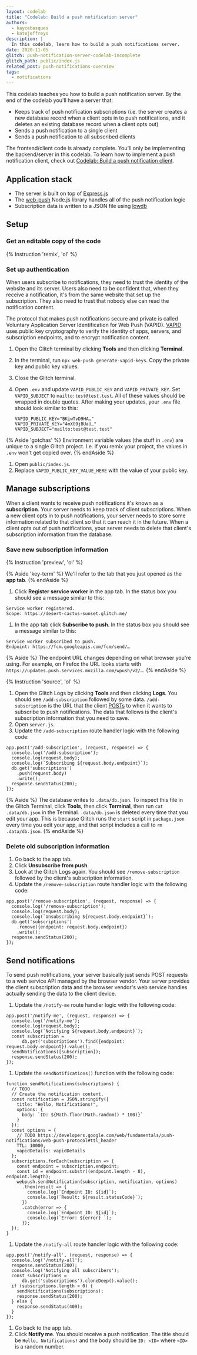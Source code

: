 ```yaml
---
layout: codelab
title: "Codelab: Build a push notification server"
authors: 
  - kaycebasques
  - katejeffreys
description: |
  In this codelab, learn how to build a push notifications server.
date: 2020-11-05
glitch: push-notification-server-codelab-incomplete
glitch_path: public/index.js
related_post: push-notifications-overview
tags:
  - notifications
---
```


<!-- https://glitch.com/edit/#!/push-notifications-server-codelab-incomplete?path=README.md%3A1%3A0 -->

This codelab teaches you how to build a push notification server. By the end of the codelab
you'll have a server that:

* Keeps track of push notification subscriptions (i.e. the server creates a
  new database record when a client opts in to push notifications, and it
  deletes an existing database record when a client opts out)
* Sends a push notification to a single client
* Sends a push notification to all subscribed clients

The frontend/client code is already complete. You'll only be implementing the backend/server in
this codelab. To learn how to implement a push notification client, check out
[Codelab: Build a push notification client](/push-notification-client-codelab).

## Application stack

* The server is built on top of [Express.js](https://expressjs.com/)
* The [web-push](https://www.npmjs.com/package/web-push) Node.js library
  handles all of the push notification logic
* Subscription data is written to a JSON file using [lowdb](https://www.npmjs.com/package/lowdb)

## Setup

### Get an editable copy of the code

{% Instruction 'remix', 'ol' %}

<!--

{% Aside 'key-term' %}
  We'll refer to the page that you're currently on (the one with the instructions on the left and
  the Glitch editor on the right) as the **codelab tab**. We'll refer to the new tab that you
  just opened as the **live app tab**.
{% endAside %}

-->

### Set up authentication

When users subscribe to notifications, they need to trust the identity of the
website and its server. Users also need to be confident that, when they receive a
notification, it's from the same website that set up the subscription. They also
need to trust that nobody else can read the notification content.

The protocol that makes push notifications secure and private is called
Voluntary Application Server Identification for Web Push (VAPID). [VAPID] uses
public key cryptography to verify the identity of apps, servers, and
subscription endpoints, and to encrypt notification content.

<!-- https://glitch.com/edit/#!/vapid-keys-generator -->

1. Open the Glitch terminal by clicking **Tools** and then clicking **Terminal**.
1. In the terminal, run `npx web-push generate-vapid-keys`. Copy the private key
   and public key values.
1. Close the Glitch terminal.
1. Open `.env` and update `VAPID_PUBLIC_KEY` and `VAPID_PRIVATE_KEY`. Set
   `VAPID_SUBJECT` to `mailto:test@test.test`. All of these values should be wrapped
   in double quotes. After making your updates, your `.env` file should look
   similar to this:

   ```text
   VAPID_PUBLIC_KEY="BKiwTvD9HA…"
   VAPID_PRIVATE_KEY="4mXG9jBUaU…"
   VAPID_SUBJECT="mailto:test@test.test"
   ```

{% Aside 'gotchas' %}
  Environment variable values (the stuff in `.env`) are unique to a single Glitch project.
  I.e. if you remix your project, the values in `.env` won't get copied over.
{% endAside %}

1. Open `public/index.js`.
1. Replace `VAPID_PUBLIC_KEY_VALUE_HERE` with the value of your public key.

## Manage subscriptions

When a client wants to receive push notifications it's known as a **subscription**.
Your server needs to keep track of client subscriptions. When
a new client opts in to push notifications, your server needs to store some
information related to that client so that it can reach it in the future.
When a client opts out of push notifications, your server needs to delete
that client's subscription information from the database.

### Save new subscription information

{% Instruction 'preview', 'ol' %}

{% Aside 'key-term' %}
  We'll refer to the tab that you just opened as the **app tab**.
{% endAside %}

1. Click **Register service worker** in the app tab. In the status box you
   should see a message similar to this:

```text
Service worker registered.
Scope: https://desert-cactus-sunset.glitch.me/
```

1. In the app tab click **Subscribe to push**. In the status box you should
   see a message similar to this:

```text
Service worker subscribed to push. 
Endpoint: https://fcm.googleapis.com/fcm/send/…
```

{% Aside %}
  The endpoint URL changes depending on what browser you're using.
  For example, on Firefox the URL looks starts with
  `https://updates.push.services.mozilla.com/wpush/v2/…`.
{% endAside %}

{% Instruction 'source', 'ol' %}
1. Open the Glitch Logs by clicking **Tools** and then clicking **Logs**. You should see
   `/add-subscription` followed by some data. `/add-subscription` is the URL that
   the client [POSTs][POST] to when it wants to subscribe to push notifications.
   The data that follows is the client's subscription information that you need to
   save.
1. Open `server.js`.
1. Update the `/add-subscription` route handler logic with the following code:

```js/3-6/1-2
app.post('/add-subscription', (request, response) => {
  console.log('/add-subscription');
  console.log(request.body);
  console.log(`Subscribing ${request.body.endpoint}`);
  db.get('subscriptions')
    .push(request.body)
    .write();
  response.sendStatus(200);
});
```

{% Aside %}
  The database writes to `.data/db.json`. To inspect this file in the Glitch
  Terminal, click **Tools**, then click **Terminal**, then run `cat .data/db.json`
  in the Terminal. `.data/db.json` is deleted every time that you edit your app.
  This is because Glitch runs the `start` script in `package.json` every time you
  edit your app, and that script includes a call to `rm .data/db.json`.
{% endAside %}

### Delete old subscription information 

1. Go back to the app tab.
1. Click **Unsubscribe from push**.
1. Look at the Glitch Logs again. You should see `/remove-subscription` followed
   by the client's subscription information.
1. Update the `/remove-subscription` route handler logic with the following code:

```js/3-6/1-2
app.post('/remove-subscription', (request, response) => {
  console.log('/remove-subscription');
  console.log(request.body);
  console.log(`Unsubscribing ${request.body.endpoint}`);
  db.get('subscriptions')
    .remove({endpoint: request.body.endpoint})
    .write();
  response.sendStatus(200);
});
```

## Send notifications

To send push notifications, your server basically just sends POST requests
to a web service API managed by the browser vendor. Your server provides
the client subscription data and the browser vendor's web service handles
actually sending the data to the client device.

1. Update the `/notify-me` route handler logic with the following code:

```js/3-6/1-2
app.post('/notify-me', (request, response) => {
  console.log('/notify-me');
  console.log(request.body);
  console.log(`Notifying ${request.body.endpoint}`);
  const subscription = 
      db.get('subscriptions').find({endpoint: request.body.endpoint}).value();
  sendNotifications([subscription]);
  response.sendStatus(200);
});
```

1. Update the `sendNotifications()` function with the following code:

```js/2-25/1
function sendNotifications(subscriptions) {
  // TODO
  // Create the notification content.
  const notification = JSON.stringify({
    title: "Hello, Notifications!",
    options: {
      body: `ID: ${Math.floor(Math.random() * 100)}`
    }
  });
  const options = {
    // TODO https://developers.google.com/web/fundamentals/push-notifications/web-push-protocol#ttl_header
    TTL: 10000,
    vapidDetails: vapidDetails
  };
  subscriptions.forEach(subscription => {
    const endpoint = subscription.endpoint;
    const id = endpoint.substr((endpoint.length - 8), endpoint.length);
    webpush.sendNotification(subscription, notification, options)
      .then(result => {
        console.log(`Endpoint ID: ${id}`);
        console.log(`Result: ${result.statusCode}`);
      })
      .catch(error => {
        console.log(`Endpoint ID: ${id}`);
        console.log(`Error: ${error} `);
      });
  });
}
```

1. Update the `/notify-all` route handler logic with the following code:

```js/3-11/1-2
app.post('/notify-all', (request, response) => {
  console.log('/notify-all');
  response.sendStatus(200);
  console.log('Notifying all subscribers');
  const subscriptions =
      db.get('subscriptions').cloneDeep().value();
  if (subscriptions.length > 0) {
    sendNotifications(subscriptions);
    response.sendStatus(200);
  } else {
    response.sendStatus(409);
  }
});
```

1. Go back to the app tab.
1. Click **Notify me**. You should receive a push notification. The title should
   be `Hello, Notifications!` and the body should be `ID: <ID>` where `<ID>` is a
   random number.

<!--

## Setup

Notifications are automatically blocked from the embedded Glitch app, so you won't be able to preview the app on this page. Instead, here's what to do:

{% Instruction 'remix', 'ol' %}
{% Instruction 'preview', 'ol' %}

The [Glitch](https://glitch.com) should open in a new Chrome tab:

In the embedded Glitch, click **View Source** to show the code again.

{% Aside 'key-term' %}
  We'll refer to the page that you're currently on (the one with the instructions on the left and
  the Glitch editor on the right) as the **codelab tab**. We'll refer to the new tab that you
  just opened as the **live app tab**.
{% endAside %}



## Get familiar with the starting app and its code

Start by taking a look at the app's client UI.

**In the new Chrome tab:**

1.  {% Instruction 'devtools-console', 'none' %}

1.  Try clicking buttons in the UI (check the Chrome dev console for output).

    * **Register service worker** registers a service worker for the scope of your Glitch project URL. **Unregister service worker** removes the service worker. If a push subscription is attached to it, the push subscription will also be de-activated.

    * **Subscribe to push** creates a push subscription. It is only available when a service worker has been registered and a `VAPID_PUBLIC_KEY` constant is present in the client code (more about this later), so you can't click it just yet.

    * When you have an active push subscription, **Notify current subscription** requests that the server send a notification to its endpoint.

    * **Notify all subscriptions** tells the server to send a notification to all of the subscription endpoints in its database.

      Note that some of these endpoints might be inactive. It's always possible that a subscription will disappear by the time the server sends a notification to it.

Let's look at what's going on server-side. To see messages from the server code, look at the Node.js log within the Glitch interface.

* In the Glitch app, click **Tools -> Logs**.

  You'll probably see a message like `Listening on port 3000`.

  If you tried clicking **Notify current subscription** or **Notify all subscriptions** in the live app UI, you'll also see the following message:

  ```bash
  TODO: Implement sendNotifications()
  Endpoints to send to:  []
  ```

Now let's look at some code.

* `public/index.js` contains the completed client code. It performs feature detection, registers and unregisters the service worker, and controls the user's subscription to push notifications. It also sends information about new and deleted subscriptions to the server.

  Since you're only going to be working on the server functionality, you won't be editing this file (apart from populating the `VAPID_PUBLIC_KEY` constant).

* `public/service-worker.js` is a simple service worker that captures push events and displays notifications.

* `/views/index.html` contains the app UI.

* `.env` contains the environment variables that Glitch loads into your app server when it starts up. You'll populate `.env` with authentication details for sending notifications.

* `server.js` is the file you'll be doing most of your work in during this codelab.

  The starting code creates a simple [Express](https://www.npmjs.com/package/express) web server. There are four TODO items for you, marked in code comments with `TODO:`. You need to:

  * [Load VAPID details from environment variables](#load-vapid-details-from-environment-variables).

  * [Implement functionality to send notifications](#implement-functionality-to-send-notifications).

  * [Handle new subscriptions](#handle-new-subscriptions).

  * [Handle subscription cancellations](#handle-subscription-cancellations).

  In this codelab, you'll work through these TODO items one at a time.

## Generate and load VAPID details

Your first TODO item is to generate VAPID details, add them to the Node.js environment variables, and update the client and server code with the new values.

### Background

When users subscribe to notifications, they need to trust the identity of the app and its server. Users also need to be confident that, when they receive a notification, it's from the same app that set up the subscription. They also need to trust that nobody else can read the notification content.

The protocol that makes push notifications secure and private is called Voluntary Application Server Identification for Web Push (VAPID). VAPID uses public key cryptography to verify the identity of apps, servers, and subscription endpoints, and to encrypt notification content.

In this app, you'll use the [web-push npm package](https://www.npmjs.com/package/web-push) to generate VAPID keys, and to encrypt and send notifications.

### Implementation

In this step, generate a pair of VAPID keys for your app and add them to the environment variables. Load the environment variables in the server and add the public key as a constant in the client code.

1.  Use the `generateVAPIDKeys` function of the `web-push` library to create a pair of VAPID keys.

    In **server.js**, remove the comments from around the following lines of code:

    _`server.js`_

    ```js/5-6/
    // Generate VAPID keys (only do this once).
    /*
     * const vapidKeys = webpush.generateVAPIDKeys();
     * console.log(vapidKeys);
     */
    const vapidKeys = webpush.generateVAPIDKeys();
    console.log(vapidKeys);
    ```

1.  After Glitch restarts your app, it outputs the generated keys to the Node.js log within the Glitch interface (**not** to the Chrome console). To see the VAPID keys, select **Tools -> Logs** in the Glitch interface.

    Make sure that you copy your public and private keys from the same key pair!

    Glitch restarts your app every time you edit your code, so the first pair of keys you generate might scroll out of view as more output follows.

1.  In **.env**, copy and paste the VAPID keys. Enclose the keys in double quotes (`"..."`).

    For `VAPID_SUBJECT`, you can enter `"mailto:test@test.test"`.

    _`.env`_

    ```js/4-6/1-3
    # process.env.SECRET
    VAPID_PUBLIC_KEY=
    VAPID_PRIVATE_KEY=
    VAPID_SUBJECT=
    VAPID_PUBLIC_KEY="BN3tWzHp3L3rBh03lGLlLlsq..."
    VAPID_PRIVATE_KEY="I_lM7JMIXRhOk6HN..."
    VAPID_SUBJECT="mailto:test@test.test"
    ```

1.  In **server.js**, comment out those two lines of code again, since you only need to generate VAPID keys once.

    _`server.js`_

    ```js//5-6
    // Generate VAPID keys (only do this once).
    /*
    const vapidKeys = webpush.generateVAPIDKeys();
    console.log(vapidKeys);
    */
    const vapidKeys = webpush.generateVAPIDKeys();
    console.log(vapidKeys);
    ```

1.  In **server.js**, load the VAPID details from the environment variables.

    _`server.js`_

    ```js/2-4/1
    const vapidDetails = {
      // TODO: Load VAPID details from environment variables.
      publicKey: process.env.VAPID_PUBLIC_KEY,
      privateKey: process.env.VAPID_PRIVATE_KEY,
      subject: process.env.VAPID_SUBJECT
    }
    ```

1.  Copy and paste the **public** key into the client code as well.

    In **public/index.js**, enter the same value for `VAPID_PUBLIC_KEY` that you copied into the .env file:

    _`public/index.js`_

    ```js/2/1
    // Copy from .env
    const VAPID_PUBLIC_KEY = '';
    const VAPID_PUBLIC_KEY = 'BN3tWzHp3L3rBh03lGLlLlsq...';
    ````

{% Aside %}

The values for the environment variables in **.env** are unique to a single Glitch project. If you remix your code, you'll need to repeat the steps above in your new Glitch project.

{% endAside %}

## Manage subscriptions



## Implement functionality to send notifications

### Background

In this app, you'll use the [web-push npm package](https://www.npmjs.com/package/web-push) to send notifications.

This package automatically encrypts notifications when     `webpush.sendNotification()` is called, so you don't need to worry about that.

web-push accepts multiple options for notifications–for example, you can attach headers to the message, and specify content encoding.

In this codelab, you'll only use two options, defined with the following lines of code:

TODO(kaycebasques): Where is this code supposed to be?

```js
let options = {
  TTL: 10000; // Time-to-live. Notifications expire after this.
  vapidDetails: vapidDetails; // VAPID keys from .env
};
```

The `TTL` (time-to-live) option sets an expiry timeout on a notification. This is a way for the server to avoid sending a notification to a user after it is no longer relevant.

The `vapidDetails` option contains the VAPID keys you loaded from the environment variables.

### Implementation

In **server.js**, modify the `sendNotifications` function as follows:

_`server.js`_

```js/4-12/1-3
function sendNotifications(database, endpoints) {
  // TODO: Implement functionality to send notifications.
  console.log('TODO: Implement sendNotifications()');
  console.log('Endpoints to send to: ', endpoints);
  let notification = JSON.stringify(createNotification());
  let options = {
    TTL: 10000, // Time-to-live. Notifications expire after this.
    vapidDetails: vapidDetails // VAPID keys from .env
  };
  endpoints.map(endpoint => {
    let subscription = database[endpoint];
    webpush.sendNotification(subscription, notification, options);
  });
}
```

Since `webpush.sendNotification()` returns a promise, you can easily add error handling.

In **server.js**, modify the `sendNotifications` function again:

_`server.js`_

```js/9-18/8
function sendNotifications(database, endpoints) {
  let notification = JSON.stringify(createNotification());
  let options = {
    TTL: 10000, // Time-to-live. Notifications expire after this.
    vapidDetails: vapidDetails // VAPID keys from .env
  };
  endpoints.map(endpoint => {
    let subscription = database[endpoint];
    webpush.sendNotification(subscription, notification, options);
    let id = endpoint.substr((endpoint.length - 8), endpoint.length);
    webpush.sendNotification(subscription, notification, options)
    .then(result => {
      console.log(`Endpoint ID: ${id}`);
      console.log(`Result: ${result.statusCode} `);
    })
    .catch(error => {
      console.log(`Endpoint ID: ${id}`);
      console.log(`Error: ${error.body} `);
    });
  });
}
```

## Handle new subscriptions

### Background

Here's what happens when the user subscribes to push notifications:

1.  User clicks **Subscribe to push**.

1.  Client uses the `VAPID_PUBLIC_KEY` constant (the server's public VAPID key) to generate a unique, server-specific `subscription` object. The `subscription` object looks like this:

    ```json
    {
      "endpoint": "https://fcm.googleapis.com/fcm/send/cpqAgzGzkzQ:APA9...",
      "expirationTime": null,
      "keys":
      {
        "p256dh": "BNYDjQL9d5PSoeBurHy2e4d4GY0sGJXBN...",
        "auth": "0IyyvUGNJ9RxJc83poo3bA"
      }
    }
    ```

1.  Client sends a `POST` request to the `/add-subscription` URL, including the subscription as stringified JSON in the body.

1.  Server retrieves the stringified `subscription` from the body of the POST request, parses it back to JSON, and adds it to the subscriptions database.

    The database stores subscriptions using their own endpoints as a key:

    ```js
    {
      "https://fcm...1234": {
        endpoint: "https://fcm...1234",
        expirationTime: ...,
        keys: { ... }
      },
      "https://fcm...abcd": {
        endpoint: "https://fcm...abcd",
        expirationTime: ...,
        keys: { ... }
      },
      "https://fcm...zxcv": {
        endpoint: "https://fcm...zxcv",
        expirationTime: ...,
        keys: { ... }
      },
    }
    ```

Now, the new subscription is available to the server for sending notifications.

### Implementation

Requests for new subscriptions come to the `/add-subscription` route, which is a POST URL. You'll see a stub route handler in **server.js**:

_`server.js`_

```js
app.post('/add-subscription', (request, response) => {
  // TODO: implement handler for /add-subscription
  console.log('TODO: Implement handler for /add-subscription');
  console.log('Request body: ', request.body);
  response.sendStatus(200);
});
```

In your implementation, this handler must:

*   Retrieve the new subscription from the body of the request.
*   Access the database of active subscriptions.
*   Add the new subscription to the list of active subscriptions.

{% Aside %}

In this example, we use the `express-session` npm package to store a list of active subscriptions in a session variable.

This works for a demonstration, but it's not suitable for production. For compatible production packages, see the [express-session documentation](https://www.npmjs.com/package/express-session).

{% endAside %}

**To handle new subscriptions:**

*   In **server.js**, modify the route handler for `/add-subscription` as follows:

    _`server.js`_

    ```js/4-6/1-3
    app.post('/add-subscription', (request, response) => {
      // TODO: implement handler for /add-subscription
      console.log('TODO: Implement handler for /add-subscription');
      console.log('Request body: ', request.body);
      let subscriptions = Object.assign({}, request.session.subscriptions);
      subscriptions[request.body.endpoint] = request.body;
      request.session.subscriptions = subscriptions;
      response.sendStatus(200);
    });
    ```

## Handle subscription cancellations

### Background

The server won't always know when a subscription becomes inactive–for example, a subscription could be wiped when the browser shuts down the service worker.

The server can, however, find out about subscriptions that are cancelled through the app UI. In this step, you'll implement functionality to remove a subscription from the database.

This way, the server avoids sending out a bunch of notifications to non-existent endpoints. Obviously this doesn't really matter with a simple test app, but it becomes important at a larger scale.

### Implementation

Requests to cancel subscriptions come to the  `/remove-subscription` POST URL.

The stub route handler in **server.js** looks like this:

_`server.js`_

```js
app.post('/remove-subscription', (request, response) => {
  // TODO: implement handler for /remove-subscription
  console.log('TODO: Implement handler for /remove-subscription');
  console.log('Request body: ', request.body);
  response.sendStatus(200);
});
```

In your implementation, this handler must:

* Retrieve the endpoint of the cancelled subscription from the body of the request.
* Access the database of active subscriptions.
* Remove the cancelled subscription from the list of active subscriptions.

The body of the POST request from the client contains the endpoint that yoou need to remove:

```json
{
  "endpoint": "https://fcm.googleapis.com/fcm/send/cpqAgzGzkzQ:APA9..."
}
```

**To handle subscription cancellations:**

* In **server.js**, modify the route handler for `/remove-subscription` as follows:

  _`server.js`_

  ```js/4-6/1-3
  app.post('/remove-subscription', (request, response) => {
    // TODO: implement handler for /remove-subscription
    console.log('TODO: Implement handler for /remove-subscription');
    console.log('Request body: ', request.body);
    let subscriptions = Object.assign({}, request.session.subscriptions);
    delete subscriptions[request.body.endpoint];
    request.session.subscriptions = subscriptions;
    response.sendStatus(200);
  });
  ```

{% Aside 'success' %}
  You have implemented a push notifications server. Try it out in the live app UI! Register a service worker, subscribe to push, and send yourself some test notifications.
{% endAside %}

-->

[VAPID]: https://tools.ietf.org/html/draft-thomson-webpush-vapid-02
[POST]: https://developer.mozilla.org/en-US/docs/Web/HTTP/Methods/POST